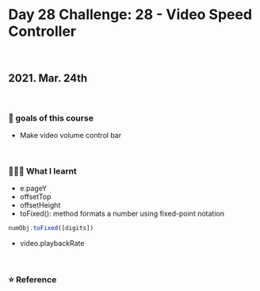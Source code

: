 # Day 28 Challenge: 28 - Video Speed Controller

<br>

## 2021. Mar. 24th

<br>

### 💙 goals of this course

- Make video volume control bar

<br>

### 👩🏻‍💻 What I learnt

- e.pageY
- offsetTop
- offsetHeight
- toFixed(): method formats a number using fixed-point notation

```javaScript
numObj.toFixed([digits])
```

- video.playbackRate

<br>

### ⭐️ Reference
